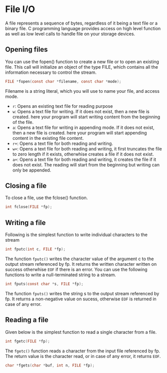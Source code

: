 # File I/O

A file represents a sequence of bytes, regardless of it being a text file or a binary file. C programming language provides access on high level function as well as low level calls to handle file on your storage devices.

## Opening files
You can use the fopen() function to create a new file or to open an existing file. This call will initialize an object of the type FILE, which contains all the information necessary to control the stream.
```c
FILE *fopen(const char *filename, const char *mode);
```

Filename is a string literal, which you will use to name your file, and access mode.
- `r`: Opens an existing text file for reading purpose
- `w`: Opens a text file for writing. If it does not exist, then a new file is created. here your program will start writing content from the beginning of the file.
- `a`: Opens a text file for writing in appending mode. If it does not exist, then a new file is created. here your program will start appending content in the existing file content.
- `r+`: Opens a text file for both reading and writing.
- `w+`: Opens a text file for both reading and writing, it first truncates the file to zero length if it exists, otherwhise creates a file if it does not exist.
- `a+`: Opens a text file for both reading and writing, it creates the file if it does not exist. The reading will start from the beginning but writing can only be appended.

## Closing a file
To close a file, use the fclose() function.
```c
int fclose(FILE *fp);
```

## Writing a file
Following is the simplest function to write individual characters to the stream
```c
int fputc(int c, FILE *fp);
```

The function `fputc()` writes the character value of the argument c to the output stream referenced by fp. It returns the written character written on success otherwhise `EOF` if there is an error. You can use the following functions to write a null-terminated string to a stream.
```c
int fputs(const char *s, FILE *fp);
```

The function `fputs()` writes the string s to the output stream referenced by fp. It returns a non-negative value on sucess, otherwise `EOF` is returned in case of any error.

## Reading a file
Given below is the simplest function to read a single character from a file.
```c
int fgetc(FILE *fp);
```

The `fgetc()` function reads a character from the input file referenced by fp. The return value is the character read, or in case of any error, it returns `EOF`.
```c
char *fgets(char *buf, int n, FILE *fp);
```
